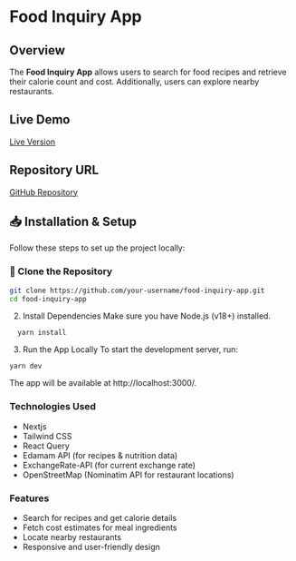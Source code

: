 # Food Inquiry App

## Overview
The **Food Inquiry App** allows users to search for food recipes and retrieve their calorie count and cost. Additionally, users can explore nearby restaurants.

## Live Demo
 [Live Version](https://food-inquiry-ten.vercel.app/)

## Repository URL
[GitHub Repository](https://github.com/iyin21/food-inquiry)

## 📥 Installation & Setup
Follow these steps to set up the project locally:

### 🔻 Clone the Repository
```sh
git clone https://github.com/your-username/food-inquiry-app.git
cd food-inquiry-app
```

2. Install Dependencies
Make sure you have Node.js (v18+) installed. 

```shell
  yarn install
```

3. Run the App Locally
To start the development server, run:
```shell
yarn dev
```
The app will be available at http://localhost:3000/.

### Technologies Used

- Nextjs
- Tailwind CSS
- React Query
- Edamam API (for recipes & nutrition data)
- ExchangeRate-API (for current exchange rate)
- OpenStreetMap (Nominatim API for restaurant locations)

###  Features

- Search for recipes and get calorie details
- Fetch cost estimates for meal ingredients
- Locate nearby restaurants
- Responsive and user-friendly design
